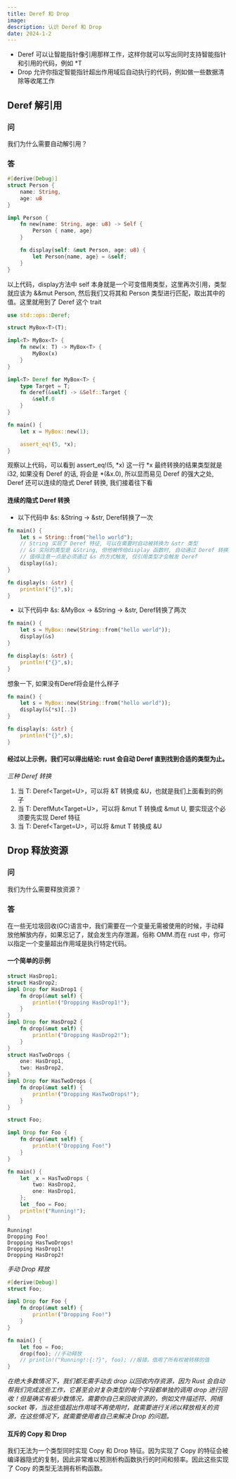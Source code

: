 ```yaml
---
title: Deref 和 Drop
image:
description: 认识 Deref 和 Drop
date: 2024-1-2
---
```


- Deref 可以让智能指针像引用那样工作，这样你就可以写出同时支持智能指针和引用的代码，例如 *T
- Drop 允许你指定智能指针超出作用域后自动执行的代码，例如做一些数据清除等收尾工作


## Deref 解引用
### 问
我们为什么需要自动解引用？

### 答
```rust [main.rs]
#[derive(Debug)]
struct Person {
    name: String,
    age: u8
}

impl Person {
    fn new(name: String, age: u8) -> Self {
        Person { name, age}
    }

    fn display(self: &mut Person, age: u8) {
        let Person{name, age} = &self; 
    }
}
```
以上代码，display方法中 self 本身就是一个可变借用类型，这里再次引用，类型就应该为 &&mut Person, 然后我们又将其和 Person 类型进行匹配，取出其中的值。这里就用到了 Deref 这个 trait

```rust [main.rs]
use std::ops::Deref;

struct MyBox<T>(T);

impl<T> MyBox<T> {
    fn new(x: T) -> MyBox<T> {
        MyBox(x)
    }
}

impl<T> Deref for MyBox<T> {
    type Target = T;
    fn deref(&self) -> &Self::Target {
        &self.0
    }
}

fn main() {
    let x = MyBox::new(1);

    assert_eq!(5, *x);
}
```
观察以上代码，可以看到 assert_eq!(5, *x) 这一行 *x 最终转换的结果类型就是 i32, 如果没有 Deref 的话, 将会是 *(&x.0), 所以显而易见 Deref 的强大之处, Deref 还可以连续的隐式 Deref 转换, 我们接着往下看

#### 连续的隐式 Deref 转换

- 以下代码中 &s: &String -> &str, Deref转换了一次
```rust [main.rs]
fn main() {
    let s = String::from("hello world");
    // String 实现了 Deref 特征, 可以在需要时自动被转换为 &str 类型
    // &s 实际的类型是 &String, 但他被传给display 函数时, 自动通过 Deref 转换成了 &str
    // 值得注意一点是必须通过 &s 的方式触发, 仅引用类型才会触发 Deref 
    display(&s);
}

fn display(s: &str) {
    println!("{}",s);
}
```

- 以下代码中 &s: &MyBox -> &String -> &str, Deref转换了两次
```rust [main.rs]
fn main() {
    let s = MyBox::new(String::from("hello world"));
    display(&s)
}

fn display(s: &str) {
    println!("{}",s);
}
```
想象一下, 如果没有Deref将会是什么样子
```rust [main.rs]
fn main() {
    let s = MyBox::new(String::from("hello world"));
    display(&(*s)[..])
}

fn display(s: &str) {
    println!("{}",s);
}
```

#### 经过以上示例，我们可以得出结论: rust 会自动 Deref 直到找到合适的类型为止。

*三种 Deref 转换*

1. 当 T: Deref<Target=U>，可以将 &T 转换成 &U，也就是我们上面看到的例子
2. 当 T: DerefMut<Target=U>，可以将 &mut T 转换成 &mut U, 要实现这个必须要先实现 Deref 特征
3. 当 T: Deref<Target=U>，可以将 &mut T 转换成 &U


## Drop 释放资源

### 问
我们为什么需要释放资源？

### 答
在一些无垃圾回收(GC)语言中，我们需要在一个变量无需被使用的时候，手动释放他解放内存，如果忘记了，就会发生内存泄漏，俗称 OMM.而在 rust 中，你可以指定一个变量超出作用域是执行特定代码。

#### 一个简单的示例
```rust [main.rs]
struct HasDrop1;
struct HasDrop2;
impl Drop for HasDrop1 {
    fn drop(&mut self) {
        println!("Dropping HasDrop1!");
    }
}
impl Drop for HasDrop2 {
    fn drop(&mut self) {
        println!("Dropping HasDrop2!");
    }
}
struct HasTwoDrops {
    one: HasDrop1,
    two: HasDrop2,
}
impl Drop for HasTwoDrops {
    fn drop(&mut self) {
        println!("Dropping HasTwoDrops!");
    }
}

struct Foo;

impl Drop for Foo {
    fn drop(&mut self) {
        println!("Dropping Foo!")
    }
}

fn main() {
    let _x = HasTwoDrops {
        two: HasDrop2,
        one: HasDrop1,
    };
    let _foo = Foo;
    println!("Running!");
}
```

```console
Running!
Dropping Foo!
Dropping HasTwoDrops!
Dropping HasDrop1!
Dropping HasDrop2!
```

*手动 Drop 释放*
```rust [main.rs]
#[derive(Debug)]
struct Foo;

impl Drop for Foo {
    fn drop(&mut self) {
        println!("Dropping Foo!")
    }
}

fn main() {
    let foo = Foo;
    drop(foo); //手动释放
    // println!("Running!:{:?}", foo); //报错，借用了所有权被转移的值
}
```

*在绝大多数情况下，我们都无需手动去 drop 以回收内存资源，因为 Rust 会自动帮我们完成这些工作，它甚至会对复杂类型的每个字段都单独的调用 drop 进行回收！但是确实有极少数情况，需要你自己来回收资源的，例如文件描述符、网络 socket 等，当这些值超出作用域不再使用时，就需要进行关闭以释放相关的资源，在这些情况下，就需要使用者自己来解决 Drop 的问题。*


#### 互斥的 Copy 和 Drop
我们无法为一个类型同时实现 Copy 和 Drop 特征。因为实现了 Copy 的特征会被编译器隐式的复制，因此非常难以预测析构函数执行的时间和频率。因此这些实现了 Copy 的类型无法拥有析构函数。